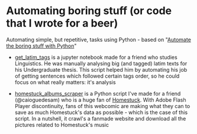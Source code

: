 # Automating boring stuff (or code that I wrote for a beer)
 Automating simple, but repetitive, tasks using Python - based on "[Automate the boring stuff with Python](https://g.co/kgs/5k2D27)"

- [get_latim_tags](https://github.com/vitor-mafra/automating_boring_stuff/blob/master/get_tags_latim.ipynb) is a jupyter notebook made for a friend who studies Linguistics. He was manually analysing big (and tagged) latim texts for his Undergraduate thesis. This script helped him by automating his job of getting sentences which followed certain tags order, so he could focus on what really matters: it's analysis

- [homestuck_albums_scraper](https://github.com/vitor-mafra/automating_boring_stuff/tree/master/homestuck_albums_scraper) is a Python script I've made for a friend (@caioguedesam) who is a huge fan of [Homestuck](https://www.homestuck.com/). With Adobe Flash Player discontinuity, fans of this webcomic are making what they can to save as much Homestuck's data as possible - which is the case of this script. In a nutshell, it crawl's a fanmade website and download all the pictures related to Homestuck's music
